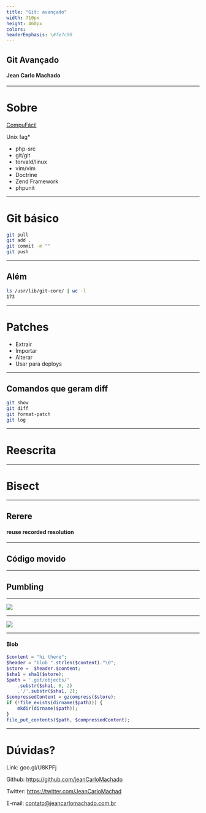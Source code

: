 ```yaml
---
title: "Git: avançado"
width: 710px
height: 460px
colors:
headerEmphasis: \#fe7c00
---
```


## Git Avançado

#### Jean Carlo Machado

---

# Sobre

[CompuFácil](http://compufacil.com.br/)

Unix fag*

- php-src
- git/git
- torvald/linux
- vim/vim
- Doctrine
- Zend Framework
- phpunit

---

# Git básico

```sh
git pull
git add .
git commit -m ""
git push
```

----

## Além

```sh
ls /usr/lib/git-core/ | wc -l
173
```
---

# Patches

- Extrair
- Importar
- Alterar
- Usar para deploys

----

## Comandos que geram diff

```sh
git show
git diff
git format-patch
git log
```

---

# Reescrita

---

# Bisect

---

## Rerere

#### reuse recorded resolution

----

## Código movido

---

## Pumbling

---

![](/home/jean/projects/talks-courses/gitAvancado/direct-acyclic-graph.svg)

---

![](/home/jean/projects/talks-courses/gitAvancado/pumbling.jpg)

---

#### Blob

```php
$content = "hi there";
$header = "blob ".strlen($content)."\0";
$store =  $header.$content;
$sha1 = sha1($store);
$path = '.git/objects/'
    .substr($sha1, 0, 2)
    .'/'.substr($sha1, 2);
$compressedContent = gzcompress($store);
if (!file_exists(dirname($path))) {
    mkdir(dirname($path));
}
file_put_contents($path, $compressedContent);
```

----

# Dúvidas?

Link: goo.gl/U8KPFj

Github: https://github.com/jeanCarloMachado

Twitter: https://twitter.com/JeanCarloMachad

E-mail: contato@jeancarlomachado.com.br
